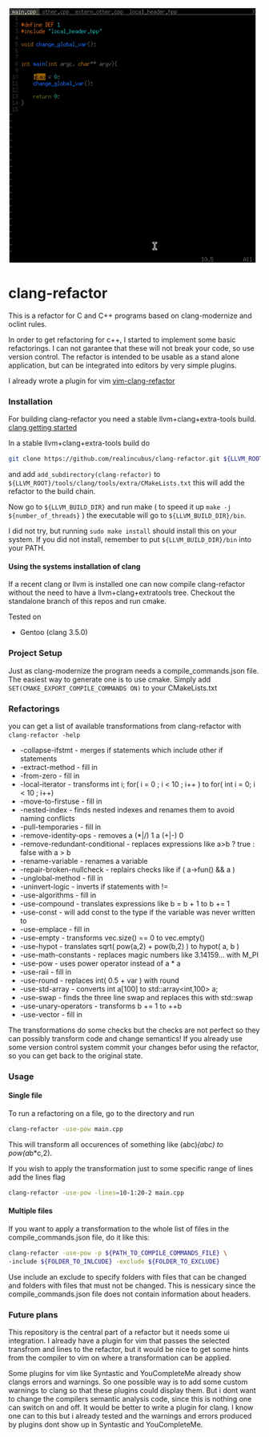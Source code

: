 ![screen cast of a vi session using clang-refactor](screencast.gif)

clang-refactor 
==============

This is a refactor for C and C++ programs based on clang-modernize and oclint rules.

In order to get refactoring for c++, I started to implement some basic refactorings.
I can not garantee that these will not break your code, so use version control.
The refactor is intended to be usable as a stand alone application,
but can be integrated into editors by very simple plugins. 

I already wrote a plugin for vim
[vim-clang-refactor](https://github.com/realincubus/vim-clang-refactor)

### Installation

For building clang-refactor you need a stable llvm+clang+extra-tools build.
[clang getting started](http://clang.llvm.org/get_started.html)

In a stable llvm+clang+extra-tools build do
```sh
git clone https://github.com/realincubus/clang-refactor.git ${LLVM_ROOT}/tools/clang/tools/extra/clang-refactor
``` 

and add `add_subdirectory(clang-refactor)` to `${LLVM_ROOT}/tools/clang/tools/extra/CMakeLists.txt`
this will add the refactor to the build chain.

Now go to `${LLVM_BUILD_DIR}` and run make ( to speed it up `make -j ${number_of_threads}` )
the executable will go to `${LLVM_BUILD_DIR}/bin`.

I did not try, but running `sudo make install` should install this on your system.
If you did not install, remember to put `${LLVM_BUILD_DIR}/bin` into your PATH.

#### Using the systems installation of clang
If a recent clang or llvm is installed one can now compile clang-refactor without the need to have a llvm+clang+extratools tree.
Checkout the standalone branch of this repos and run cmake.

Tested on 
  - Gentoo (clang 3.5.0)


### Project Setup

Just as clang-modernize the program needs a compile_commands.json file.
The easiest way to generate one is to use cmake.
Simply add `SET(CMAKE_EXPORT_COMPILE_COMMANDS ON)` to your CMakeLists.txt

### Refactorings

you can get a list of available transformations from clang-refactor with `clang-refactor -help`

-  -collapse-ifstmt              - merges if statements which include other if statements
-  -extract-method               - fill in
-  -from-zero                    - fill in
-  -local-iterator               - transforms int i; for( i = 0 ; i < 10 ; i++ ) to for( int i = 0; i < 10 ; i++) 
-  -move-to-firstuse             - fill in
-  -nested-index                 - finds nested indexes and renames them to avoid naming conflicts
-  -pull-temporaries             - fill in
-  -remove-identity-ops          - removes a (*|/) 1 a (+|-) 0
-  -remove-redundant-conditional - replaces expressions like a>b ? true : false with a > b 
-  -rename-variable              - renames a variable 
-  -repair-broken-nullcheck      - replairs checks like if ( a->fun() && a ) 
-  -unglobal-method              - fill in
-  -uninvert-logic               - inverts if statements with != 
-  -use-algorithms               - fill in
-  -use-compound                 - translates expressions like b = b + 1 to b += 1 
-  -use-const                    - will add const to the type if the variable was never written to
-  -use-emplace                  - fill in
-  -use-empty                    - transforms vec.size() == 0 to vec.empty()
-  -use-hypot                    - translates sqrt( pow(a,2) + pow(b,2) ) to hypot( a, b ) 
-  -use-math-constants           - replaces magic numbers like 3.14159... with M_PI 
-  -use-pow                      - uses power operator instead of a * a
-  -use-raii                     - fill in
-  -use-round                    - replaces int( 0.5 + var ) with round
-  -use-std-array                - converts int a[100] to std::array<int,100> a;
-  -use-swap                     - finds the three line swap and replaces this with std::swap
-  -use-unary-operators          - transforms b += 1 to ++b
-  -use-vector                   - fill in

The transformations do some checks but the checks are not perfect so 
they can possibly transform code and change semantics! 
If you already use some version control system commit your changes befor using the refactor,
so you can get back to the original state.


### Usage

#### Single file
To run a refactoring on a file, go to the directory and run 
```sh
clang-refactor -use-pow main.cpp
```
This will transform all occurences of something like (a*b*c)*(a*b*c) to pow(a*b*c,2).

If you wish to apply the transformation just to some specific range of lines add the lines flag

```sh
clang-refactor -use-pow -lines=10-1:20-2 main.cpp
```

#### Multiple files

If you want to apply a transformation to the whole list of files in the compile_commands.json file,
do it like this:

```sh
clang-refactor -use-pow -p ${PATH_TO_COMPILE_COMMANDS_FILE} \
-include ${FOLDER_TO_INLCUDE} -exclude ${FOLDER_TO_EXCLUDE} 
```

Use include an exclude to specify folders with files that can be changed 
and folders with files that must not be changed. This is nessicary since the compile_commands.json file
does not contain information about headers.

### Future plans

This repository is the central part of a refactor but it needs some ui integration. 
I already have a plugin for vim that passes the selected transfrom and lines to the refactor,
but it would be nice to get some hints from the compiler to vim on where a transformation can be applied.

Some plugins for vim like Syntastic and YouCompleteMe already show clangs errors and warnings.
So one possible way is to add some custom warnings to clang so that these plugins could display them.
But i dont want to change the compilers semantic analysis code, since this is nothing one can switch on and off.
It would be better to write a plugin for clang.
I know one can to this but i already tested and the warnings and errors produced by plugins dont show up in 
Syntastic and YouCompleteMe.


















